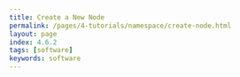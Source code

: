 ```yaml
---
title: Create a New Node
permalink: /pages/4-tutorials/namespace/create-node.html
layout: page
index: 4.6.2
tags: [software]
keywords: software
---
```

